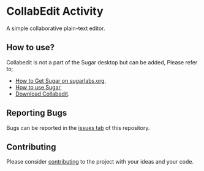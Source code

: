 # CollabEdit Activity #

A simple collaborative plain-text editor.

How to use?
-----------

Collabedit is not a part of the Sugar desktop but can be added,  Please refer to;

* [How to Get Sugar on sugarlabs.org](https://sugarlabs.org/),
* [How to use Sugar](https://help.sugarlabs.org/),
* [Download Collabedit](https://activities.sugarlabs.org/en-US/sugar/addon/4349).

Reporting Bugs
--------------

Bugs can be reported in the
[issues tab](https://github.com/sugarlabs/collabedit/issues)
of this repository.

Contributing
------------

Please consider [contributing](https://github.com/sugarlabs/sugar-docs/blob/master/src/contributing.md) to the project with your ideas and your code.
